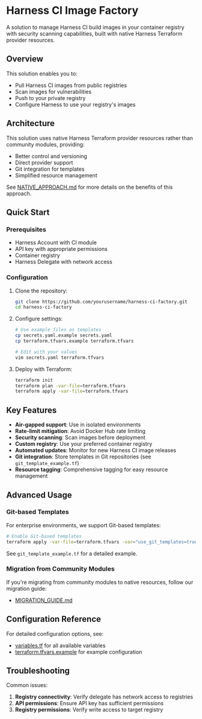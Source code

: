 # Harness CI Image Factory

A solution to manage Harness CI build images in your container registry with security scanning capabilities, built with native Harness Terraform provider resources.

## Overview

This solution enables you to:
- Pull Harness CI images from public registries
- Scan images for vulnerabilities
- Push to your private registry
- Configure Harness to use your registry's images

## Architecture

This solution uses native Harness Terraform provider resources rather than community modules, providing:
- Better control and versioning
- Direct provider support
- Git integration for templates
- Simplified resource management

See [NATIVE_APPROACH.md](./NATIVE_APPROACH.md) for more details on the benefits of this approach.

## Quick Start

### Prerequisites
- Harness Account with CI module
- API key with appropriate permissions
- Container registry
- Harness Delegate with network access

### Configuration

1. Clone the repository:
   ```bash
   git clone https://github.com/yourusername/harness-ci-factory.git
   cd harness-ci-factory
   ```

2. Configure settings:
   ```bash
   # Use example files as templates
   cp secrets.yaml.example secrets.yaml
   cp terraform.tfvars.example terraform.tfvars
   
   # Edit with your values
   vim secrets.yaml terraform.tfvars
   ```

3. Deploy with Terraform:
   ```bash
   terraform init
   terraform plan -var-file=terraform.tfvars
   terraform apply -var-file=terraform.tfvars
   ```

## Key Features

- **Air-gapped support**: Use in isolated environments
- **Rate-limit mitigation**: Avoid Docker Hub rate limiting
- **Security scanning**: Scan images before deployment
- **Custom registry**: Use your preferred container registry
- **Automated updates**: Monitor for new Harness CI image releases
- **Git integration**: Store templates in Git repositories (see `git_template_example.tf`)
- **Resource tagging**: Comprehensive tagging for easy resource management

## Advanced Usage

### Git-based Templates

For enterprise environments, we support Git-based templates:

```bash
# Enable Git-based templates
terraform apply -var-file=terraform.tfvars -var="use_git_templates=true"
```

See `git_template_example.tf` for a detailed example.

### Migration from Community Modules

If you're migrating from community modules to native resources, follow our migration guide:

- [MIGRATION_GUIDE.md](./MIGRATION_GUIDE.md)

## Configuration Reference

For detailed configuration options, see:
- [variables.tf](./variables.tf) for all available variables
- [terraform.tfvars.example](./terraform.tfvars.example) for example configuration

## Troubleshooting

Common issues:
1. **Registry connectivity**: Verify delegate has network access to registries
2. **API permissions**: Ensure API key has sufficient permissions
3. **Registry permissions**: Verify write access to target registry 